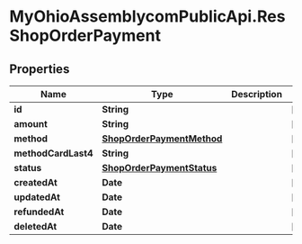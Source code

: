 # MyOhioAssemblycomPublicApi.ResShopOrderPayment

## Properties
Name | Type | Description | Notes
------------ | ------------- | ------------- | -------------
**id** | **String** |  | [optional] 
**amount** | **String** |  | [optional] 
**method** | [**ShopOrderPaymentMethod**](ShopOrderPaymentMethod.md) |  | [optional] 
**methodCardLast4** | **String** |  | [optional] 
**status** | [**ShopOrderPaymentStatus**](ShopOrderPaymentStatus.md) |  | [optional] 
**createdAt** | **Date** |  | [optional] 
**updatedAt** | **Date** |  | [optional] 
**refundedAt** | **Date** |  | [optional] 
**deletedAt** | **Date** |  | [optional] 
